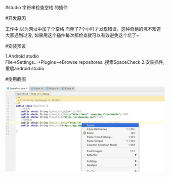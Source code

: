 #studio 字符串检查空格 的插件

#开发原因

工作中,以为网址中加了个空格 而弄了7个小时才发现错误。这种奇葩的坑不知道大家遇到过没,
如果用这个插件每次都检查就可以有效避免这个坑了~
   
#安装预设

1.Android studio  
 File->Settings..->Plugins-->Browse repositores..搜索SpaceCheck
2.安装插件,重启android studio

#使用截图

![](./demo/space.gif)

